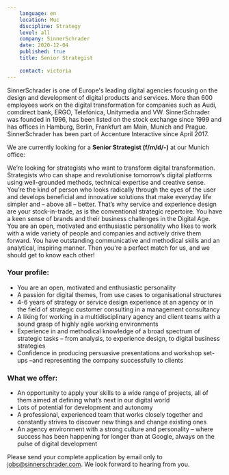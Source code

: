 ```yaml
---
    language: en
    location: Muc
    discipline: Strategy
    level: all
    company: SinnerSchrader
    date: 2020-12-04
    published: true
    title: Senior Strategist
    
    contact: victoria
---
```


SinnerSchrader is one of Europe's leading digital agencies focusing on the design and development of digital products and services. More than 600 employees work on the digital transformation for companies such as Audi, comdirect bank, ERGO, Telefónica, Unitymedia and VW. SinnerSchrader was founded in 1996, has been listed on the stock exchange since 1999 and has offices in Hamburg, Berlin, Frankfurt am Main, Munich and Prague. SinnerSchrader has been part of Accenture Interactive since April 2017. 

We are currently looking for a **Senior Strategist (f/m/d/-)** at our Munich office:

We’re looking for strategists who want to transform digital transformation. Strategists who can shape and revolutionise tomorrow’s digital platforms using well-grounded methods, technical expertise and creative sense. You’re the kind of person who looks radically through the eyes of the user and develops beneficial and innovative solutions that make everyday life simpler and – above all – better. That’s why service and experience design are your stock-in-trade, as is the conventional strategic repertoire. You have a keen sense of brands and their business challenges in the Digital Age. You are an open, motivated and enthusiastic personality who likes to work with a wide variety of people and companies and actively drive them forward. You have outstanding communicative and methodical skills and an analytical, inspiring manner. Then you're a perfect match for us, and we should get to know each other!

### Your profile:

- You are an open, motivated and enthusiastic personality
- A passion for digital themes, from use cases to organisational structures
- 4-6 years of strategy or service design experience at an agency or in the field of strategic customer consulting in a management consultancy
- A liking for working in a multidisciplinary agency and client teams with a sound grasp of highly agile working environments
- Experience in and methodical knowledge of a broad spectrum of strategic tasks – from analysis, to experience design, to digital business strategies
- Confidence in producing persuasive presentations and workshop set-ups –and representing the company successfully to clients

### What we offer:

- An opportunity to apply your skills to a wide range of projects, all of them aimed at defining what’s next in our digital world
- Lots of potential for development and autonomy
- A professional, experienced team that works closely together and constantly strives to discover new things and change existing ones
- An agency environment with a strong culture and personality – where success has been happening for longer than at Google, always on the pulse of digital development

Please send your complete application by email only to <jobs@sinnerschrader.com>. We look forward to hearing from you.

